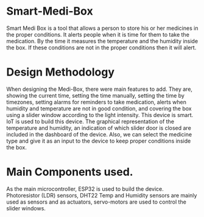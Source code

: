 # Smart-Medi-Box
Smart Medi Box is a tool that allows a person to store his or her medicines in the proper conditions. It alerts people when it is time for them to take the medication. By the time it measures the temperature and the humidity inside the box. If these conditions are not in the proper conditions then it will alert. 

# Design Methodology
When designing the Medi-Box, there were main features to add. They are, showing the current time, setting the time manually, setting the time by timezones, setting alarms for reminders to take medication, alerts when humidity and temperature are not in good condition, and covering the box using a slider window according to the light intensity. This device is smart. IoT is used to build this device. The graphical representation of the temperature and humidity, an indication of which slider door is closed are included in the dashboard of the device. Also, we can select the medicine type and give it as an input to the device to keep proper conditions inside the box.

# Main Components used.
As the main microcontroller, ESP32 is used to build the device.
Photoresistor (LDR) sensors, DHT22 Temp and Humidity sensors are mainly used as sensors and as actuators, servo-motors are used to control the slider windows.

